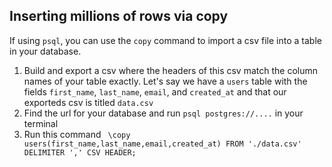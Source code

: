 ## Inserting millions of rows via copy

If using `psql`, you can use the `copy` command to import a csv file into a table in your database. 

1. Build and export a csv where the headers of this csv match the column names of your table exactly. Let's say we have a `users` table with the fields `first_name`, `last_name`, `email`, and `created_at` and that our exporteds csv is titled `data.csv`
2. Find the url for your database and run `psql postgres://....` in your terminal
3. Run this command ``` \copy users(first_name,last_name,email,created_at) FROM './data.csv' DELIMITER ',' CSV HEADER;```

